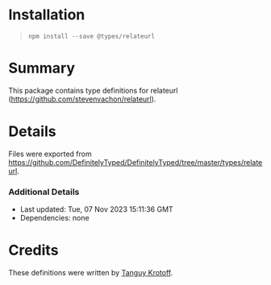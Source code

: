 # Installation
> `npm install --save @types/relateurl`

# Summary
This package contains type definitions for relateurl (https://github.com/stevenvachon/relateurl).

# Details
Files were exported from https://github.com/DefinitelyTyped/DefinitelyTyped/tree/master/types/relateurl.

### Additional Details
 * Last updated: Tue, 07 Nov 2023 15:11:36 GMT
 * Dependencies: none

# Credits
These definitions were written by [Tanguy Krotoff](https://github.com/tkrotoff).
